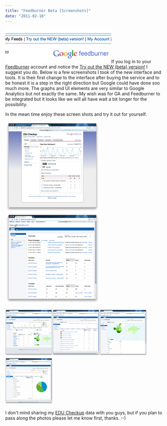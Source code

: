```yaml
---
title: "Feedburner Beta [Screenshots]"
date: "2011-02-18"
---
```


[![](/images/feedburner-beta-link.png "feedburner-beta-link")](http://nickdenardis.com/wp-content/uploads/2011/02/feedburner-beta-link.png)If you log in to your [Feedburner](http://feedburner.google.com/) account and notice the [Try out the NEW (beta) version!](http://feedburner.google.com/gfb/) I suggest you do. Below is a few screenshots I took of the new interface and tools. It is their first change to the interface after buying the service and to be honest it is a step in the right direction but Google could have done soo much more. The graphs and UI elements are very similar to Google Analytics but not exactly the same. My wish was for GA and Feedburner to be integrated but it looks like we will all have wait a bit longer for the possibility.

In the mean time enjoy these screen shots and try it out for yourself.

[![](/images/feedburner-old-300x287.png "feedburner-old")](http://nickdenardis.com/wp-content/uploads/2011/02/feedburner-old.png)[![](/images/feedburner-new-300x287.png "feedburner-new")](http://nickdenardis.com/wp-content/uploads/2011/02/feedburner-new.png)

[![](/images/feedburner-beta-1-150x150.png "feedburner-beta-1")](http://nickdenardis.com/wp-content/uploads/2011/02/feedburner-beta-1.png)[![](/images/feedburner-beta-2-150x150.png "feedburner-beta-2")](http://nickdenardis.com/wp-content/uploads/2011/02/feedburner-beta-2.png)[![](/images/feedburner-beta-3-150x150.png "feedburner-beta-3")](http://nickdenardis.com/wp-content/uploads/2011/02/feedburner-beta-3.png)[![](/images/feedburner-beta-4-150x150.png "feedburner-beta-4")](http://nickdenardis.com/wp-content/uploads/2011/02/feedburner-beta-4.png)

I don't mind sharing my [EDU Checkup](http://educheckup.com/) data with you guys, but if you plan to pass along the photos please let me know first, thanks. :-)

